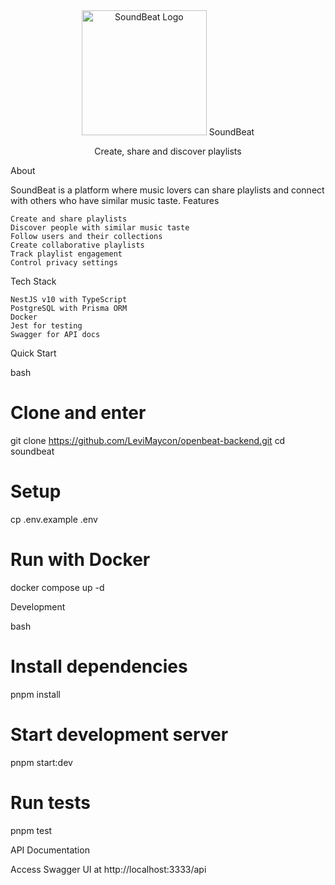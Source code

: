 <div align="center"> <img src="https://i.imgur.com/5UELrjO.png" alt="SoundBeat Logo" width="200"/>
SoundBeat

Create, share and discover playlists
</div>
About

SoundBeat is a platform where music lovers can share playlists and connect with others who have similar music taste.
Features

    Create and share playlists
    Discover people with similar music taste
    Follow users and their collections
    Create collaborative playlists
    Track playlist engagement
    Control privacy settings

Tech Stack

    NestJS v10 with TypeScript
    PostgreSQL with Prisma ORM
    Docker
    Jest for testing
    Swagger for API docs

Quick Start

bash

# Clone and enter
git clone https://github.com/LeviMaycon/openbeat-backend.git
cd soundbeat

# Setup
cp .env.example .env

# Run with Docker
docker compose up -d

Development

bash

# Install dependencies
pnpm install

# Start development server
pnpm start:dev

# Run tests
pnpm test

API Documentation

Access Swagger UI at http://localhost:3333/api

